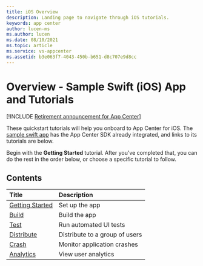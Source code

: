 ```yaml
---
title: iOS Overview
description: Landing page to navigate through iOS tutorials.
keywords: app center
author: lucen-ms
ms.author: lucen
ms.date: 08/10/2021
ms.topic: article
ms.service: vs-appcenter
ms.assetid: b3e063f7-4043-450b-b651-d8c707e9d8cc
---
```


# Overview - Sample Swift (iOS) App and Tutorials

[!INCLUDE [Retirement announcement for App Center](~/includes/retirement.md)]

These quickstart tutorials will help you onboard to App Center for iOS. The [sample swift app](https://github.com/microsoft/appcenter-sampleapp-ios-swift/tree/master) has the App Center SDK already integrated, and links to its tutorials are below.

Begin with the **Getting Started** tutorial. After you've completed that, you can do the rest in the order below, or choose a specific tutorial to follow.

## Contents

| Title                                 | Description                    |
|:--------------------------------------|:-------------------------------|
| [Getting Started](getting-started.md) | Set up the app                 |
| [Build](build.md)                     | Build the app                  |
| [Test](test.md)                       | Run automated UI tests         |
| [Distribute](distribute.md)           | Distribute to a group of users |
| [Crash](crashes.md)                   | Monitor application crashes    |
| [Analytics](analytics.md)             | View user analytics            |
